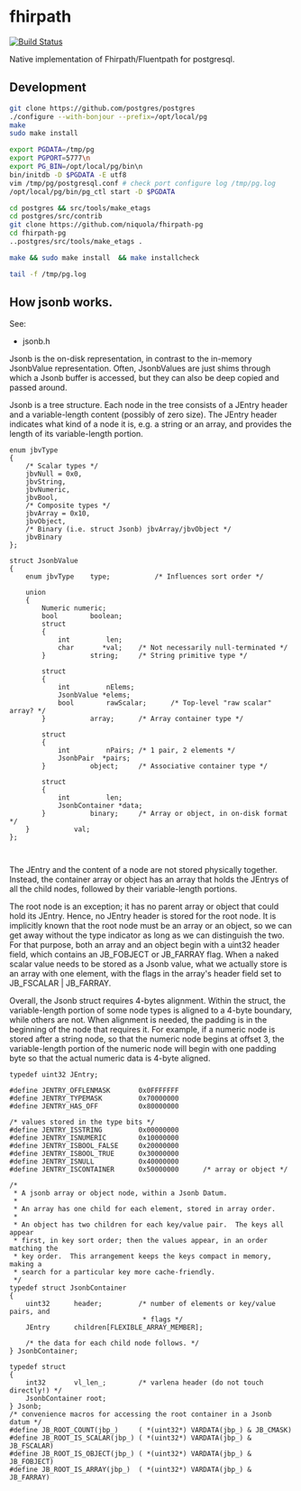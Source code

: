 # fhirpath

[![Build Status](https://travis-ci.org/niquola/fhirpath-pg.svg?branch=master)](https://travis-ci.org/niquola/fhirpath-pg)


Native implementation of Fhirpath/Fluentpath for postgresql.


## Development


```sh
git clone https://github.com/postgres/postgres
./configure --with-bonjour --prefix=/opt/local/pg
make
sudo make install

export PGDATA=/tmp/pg
export PGPORT=5777\n
export PG_BIN=/opt/local/pg/bin\n
bin/initdb -D $PGDATA -E utf8
vim /tmp/pg/postgresql.conf # check port configure log /tmp/pg.log
/opt/local/pg/bin/pg_ctl start -D $PGDATA

cd postgres && src/tools/make_etags
cd postgres/src/contrib
git clone https://github.com/niquola/fhirpath-pg
cd fhirpath-pg
..postgres/src/tools/make_etags .

make && sudo make install  && make installcheck

tail -f /tmp/pg.log
````


## How jsonb works.

See:
* jsonb.h

Jsonb is the on-disk representation, in contrast to the in-memory JsonbValue
representation.  Often, JsonbValues are just shims through which a Jsonb
buffer is accessed, but they can also be deep copied and passed around.

Jsonb is a tree structure. Each node in the tree consists of a JEntry
header and a variable-length content (possibly of zero size).  The JEntry
header indicates what kind of a node it is, e.g. a string or an array,
and provides the length of its variable-length portion.

```
enum jbvType
{
	/* Scalar types */
	jbvNull = 0x0,
	jbvString,
	jbvNumeric,
	jbvBool,
	/* Composite types */
	jbvArray = 0x10,
	jbvObject,
	/* Binary (i.e. struct Jsonb) jbvArray/jbvObject */
	jbvBinary
};
  
struct JsonbValue
{
	enum jbvType	type;			/* Influences sort order */

	union
	{
		Numeric numeric;
		bool		boolean;
		struct
		{
			int			len;
			char	   *val;	/* Not necessarily null-terminated */
		}			string;		/* String primitive type */

		struct
		{
			int			nElems;
			JsonbValue *elems;
			bool		rawScalar;		/* Top-level "raw scalar" array? */
		}			array;		/* Array container type */

		struct
		{
			int			nPairs; /* 1 pair, 2 elements */
			JsonbPair  *pairs;
		}			object;		/* Associative container type */

		struct
		{
			int			len;
			JsonbContainer *data;
		}			binary;		/* Array or object, in on-disk format */
	}			val;
};

  
```

The JEntry and the content of a node are not stored physically together.
Instead, the container array or object has an array that holds the JEntrys
of all the child nodes, followed by their variable-length portions.

The root node is an exception; it has no parent array or object that could
hold its JEntry. Hence, no JEntry header is stored for the root node.  It
is implicitly known that the root node must be an array or an object,
so we can get away without the type indicator as long as we can distinguish
the two.  For that purpose, both an array and an object begin with a uint32
header field, which contains an JB_FOBJECT or JB_FARRAY flag.  When a naked
scalar value needs to be stored as a Jsonb value, what we actually store is
an array with one element, with the flags in the array's header field set
to JB_FSCALAR | JB_FARRAY.

Overall, the Jsonb struct requires 4-bytes alignment. Within the struct,
the variable-length portion of some node types is aligned to a 4-byte
boundary, while others are not. When alignment is needed, the padding is
in the beginning of the node that requires it. For example, if a numeric
node is stored after a string node, so that the numeric node begins at
offset 3, the variable-length portion of the numeric node will begin with
one padding byte so that the actual numeric data is 4-byte aligned.

```
typedef uint32 JEntry;

#define JENTRY_OFFLENMASK		0x0FFFFFFF
#define JENTRY_TYPEMASK			0x70000000
#define JENTRY_HAS_OFF			0x80000000

/* values stored in the type bits */
#define JENTRY_ISSTRING			0x00000000
#define JENTRY_ISNUMERIC		0x10000000
#define JENTRY_ISBOOL_FALSE		0x20000000
#define JENTRY_ISBOOL_TRUE		0x30000000
#define JENTRY_ISNULL			0x40000000
#define JENTRY_ISCONTAINER		0x50000000		/* array or object */

/*
 * A jsonb array or object node, within a Jsonb Datum.
 *
 * An array has one child for each element, stored in array order.
 *
 * An object has two children for each key/value pair.  The keys all appear
 * first, in key sort order; then the values appear, in an order matching the
 * key order.  This arrangement keeps the keys compact in memory, making a
 * search for a particular key more cache-friendly.
 */
typedef struct JsonbContainer
{
	uint32		header;			/* number of elements or key/value pairs, and
								 * flags */
	JEntry		children[FLEXIBLE_ARRAY_MEMBER];

	/* the data for each child node follows. */
} JsonbContainer;

typedef struct
{
    int32		vl_len_;		/* varlena header (do not touch directly!) */
    JsonbContainer root;
} Jsonb;
/* convenience macros for accessing the root container in a Jsonb datum */
#define JB_ROOT_COUNT(jbp_)		( *(uint32*) VARDATA(jbp_) & JB_CMASK)
#define JB_ROOT_IS_SCALAR(jbp_) ( *(uint32*) VARDATA(jbp_) & JB_FSCALAR)
#define JB_ROOT_IS_OBJECT(jbp_) ( *(uint32*) VARDATA(jbp_) & JB_FOBJECT)
#define JB_ROOT_IS_ARRAY(jbp_)	( *(uint32*) VARDATA(jbp_) & JB_FARRAY)
  

```
